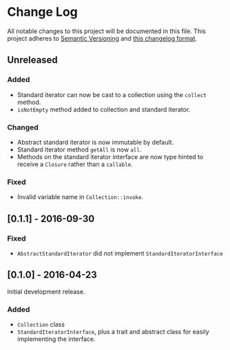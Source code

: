 # Change Log
All notable changes to this project will be documented in this file. This project adheres to
[Semantic Versioning](http://semver.org/) and [this changelog format](http://keepachangelog.com/).

## Unreleased

### Added
- Standard iterator can now be cast to a collection using the `collect` method.
- `isNotEmpty` method added to collection and standard iterator.

### Changed
- Abstract standard iterator is now immutable by default.
- Standard iterator method `getAll` is now `all`.
- Methods on the standard iterator interface are now type hinted to receive a `Closure` rather than a `callable`.

### Fixed
- Invalid variable name in `Collection::invoke`.

## [0.1.1] - 2016-09-30

### Fixed
- `AbstractStandardIterator` did not implement `StandardIteratorInterface`

## [0.1.0] - 2016-04-23

Initial development release.

### Added
- `Collection` class
- `StandardIteratorInterface`, plus a trait and abstract class for easily implementing the interface.
